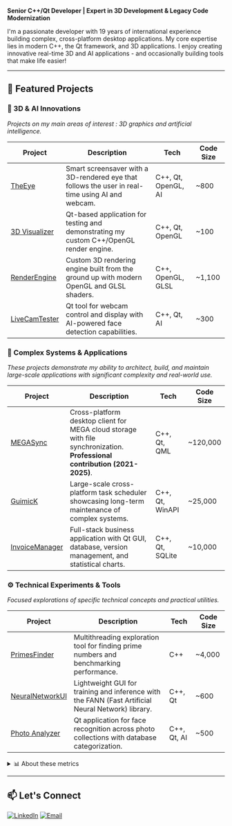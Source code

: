 **Senior C++/Qt Developer | Expert in 3D Development & Legacy Code Modernization**

I'm a passionate developer with 19 years of international experience building complex, cross-platform desktop applications. My core expertise lies in modern C++, the Qt framework, and 3D applications. I enjoy creating innovative real-time 3D and AI applications - and occasionally building tools that make life easier!

---

## 🚀 Featured Projects

### 🔬 3D & AI Innovations

*Projects on my main areas of interest : 3D graphics and artificial intelligence.*

| Project | Description | Tech | Code Size |
|---------|-------------|------|------|
| [TheEye](https://github.com/MickaelOnTheWave/TheEye) | Smart screensaver with a 3D-rendered eye that follows the user in real-time using AI and webcam. | C++, Qt, OpenGL, AI | ~800 |
| [3D Visualizer](https://github.com/MickaelOnTheWave/3D-Visualizer) | Qt-based application for testing and demonstrating my custom C++/OpenGL render engine. | C++, Qt, OpenGL | ~100 |
| [RenderEngine](https://github.com/MickaelOnTheWave/RenderLib) | Custom 3D rendering engine built from the ground up with modern OpenGL and GLSL shaders. | C++, OpenGL, GLSL | ~1,100 |
| [LiveCamTester](https://github.com/MickaelOnTheWave/LiveCamTester) | Qt tool for webcam control and display with AI-powered face detection capabilities. | C++, Qt, AI | ~300 |

### 💼 Complex Systems & Applications

*These projects demonstrate my ability to architect, build, and maintain large-scale applications with significant complexity and real-world use.*

| Project | Description | Tech | Code Size |
|---------|-------------|------|------|
| [MEGASync](https://github.com/meganz/MEGASync) | Cross-platform desktop client for MEGA cloud storage with file synchronization. **Professional contribution (2021-2025)**. | C++, Qt, QML | ~120,000 |
| [GuimicK](https://github.com/MickaelOnTheWave/GuimicK) | Large-scale cross-platform task scheduler showcasing long-term maintenance of complex systems. | C++, Qt, WinAPI | ~25,000 |
| [InvoiceManager](https://github.com/MickaelOnTheWave/InvoiceManager) | Full-stack business application with Qt GUI, database, version management, and statistical charts. | C++, Qt, SQLite | ~10,000 |

### ⚙️ Technical Experiments & Tools

*Focused explorations of specific technical concepts and practical utilities.*

| Project | Description | Tech | Code Size |
|---------|-------------|------|------|
| [PrimesFinder](https://github.com/MickaelOnTheWave/PrimesFinder) | Multithreading exploration tool for finding prime numbers and benchmarking performance. | C++ | ~4,000 |
| [NeuralNetworkUI](https://github.com/MickaelOnTheWave/NeuralNetworkUI) | Lightweight GUI for training and inference with the FANN (Fast Artificial Neural Network) library. | C++, Qt | ~600 |
| [Photo Analyzer](https://github.com/MickaelOnTheWave/PhotoAnalyzer) | Qt application for face recognition across photo collections with database categorization. | C++, Qt, AI | ~500 |

<details>
<summary>📊 About these metrics</summary>

- **Code Size (LOC)** = Lines of Code (project-specific only. Dependencies are excluded.)
- **Shared internal libraries** (render engine, networking, parsing and other utilities) add approximately ~8,800 lines of reusable C++ code
- External dependencies (Qt, Boost, etc.) are excluded from all counts
</details>

---

## 📫 Let's Connect

[![LinkedIn](https://img.shields.io/badge/LinkedIn-Connect-blue?logo=linkedin&style=for-the-badge)](https://www.linkedin.com/in/mickael-da-cruz-guimaraes)
[![Email](https://img.shields.io/badge/Email-Contact%20Me-red?logo=gmail&style=for-the-badge)](mailto:mickael.dacruz@gmail.com)
